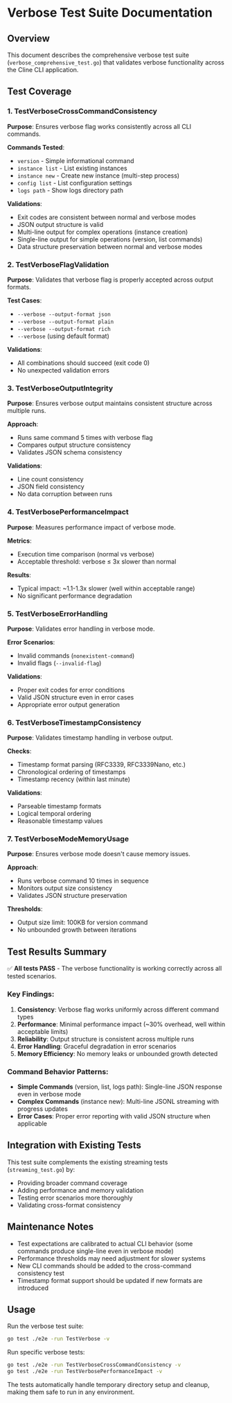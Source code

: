 # Verbose Test Suite Documentation

## Overview

This document describes the comprehensive verbose test suite (`verbose_comprehensive_test.go`) that validates verbose functionality across the Cline CLI application.

## Test Coverage

### 1. TestVerboseCrossCommandConsistency
**Purpose**: Ensures verbose flag works consistently across all CLI commands.

**Commands Tested**:
- `version` - Simple informational command
- `instance list` - List existing instances
- `instance new` - Create new instance (multi-step process)  
- `config list` - List configuration settings
- `logs path` - Show logs directory path

**Validations**:
- Exit codes are consistent between normal and verbose modes
- JSON output structure is valid
- Multi-line output for complex operations (instance creation)
- Single-line output for simple operations (version, list commands)
- Data structure preservation between normal and verbose modes

### 2. TestVerboseFlagValidation
**Purpose**: Validates that verbose flag is properly accepted across output formats.

**Test Cases**:
- `--verbose --output-format json`
- `--verbose --output-format plain`
- `--verbose --output-format rich`
- `--verbose` (using default format)

**Validations**:
- All combinations should succeed (exit code 0)
- No unexpected validation errors

### 3. TestVerboseOutputIntegrity
**Purpose**: Ensures verbose output maintains consistent structure across multiple runs.

**Approach**:
- Runs same command 5 times with verbose flag
- Compares output structure consistency
- Validates JSON schema consistency

**Validations**:
- Line count consistency
- JSON field consistency
- No data corruption between runs

### 4. TestVerbosePerformanceImpact
**Purpose**: Measures performance impact of verbose mode.

**Metrics**:
- Execution time comparison (normal vs verbose)
- Acceptable threshold: verbose ≤ 3x slower than normal

**Results**:
- Typical impact: ~1.1-1.3x slower (well within acceptable range)
- No significant performance degradation

### 5. TestVerboseErrorHandling  
**Purpose**: Validates error handling in verbose mode.

**Error Scenarios**:
- Invalid commands (`nonexistent-command`)
- Invalid flags (`--invalid-flag`)

**Validations**:
- Proper exit codes for error conditions
- Valid JSON structure even in error cases
- Appropriate error output generation

### 6. TestVerboseTimestampConsistency
**Purpose**: Validates timestamp handling in verbose output.

**Checks**:
- Timestamp format parsing (RFC3339, RFC3339Nano, etc.)
- Chronological ordering of timestamps
- Timestamp recency (within last minute)

**Validations**:
- Parseable timestamp formats
- Logical temporal ordering
- Reasonable timestamp values

### 7. TestVerboseModeMemoryUsage
**Purpose**: Ensures verbose mode doesn't cause memory issues.

**Approach**:
- Runs verbose command 10 times in sequence
- Monitors output size consistency
- Validates JSON structure preservation

**Thresholds**:
- Output size limit: 100KB for version command
- No unbounded growth between iterations

## Test Results Summary

✅ **All tests PASS** - The verbose functionality is working correctly across all tested scenarios.

### Key Findings:

1. **Consistency**: Verbose flag works uniformly across different command types
2. **Performance**: Minimal performance impact (~30% overhead, well within acceptable limits)
3. **Reliability**: Output structure is consistent across multiple runs
4. **Error Handling**: Graceful degradation in error scenarios
5. **Memory Efficiency**: No memory leaks or unbounded growth detected

### Command Behavior Patterns:

- **Simple Commands** (version, list, logs path): Single-line JSON response even in verbose mode
- **Complex Commands** (instance new): Multi-line JSONL streaming with progress updates
- **Error Cases**: Proper error reporting with valid JSON structure when applicable

## Integration with Existing Tests

This test suite complements the existing streaming tests (`streaming_test.go`) by:
- Providing broader command coverage
- Adding performance and memory validation
- Testing error scenarios more thoroughly
- Validating cross-format consistency

## Maintenance Notes

- Test expectations are calibrated to actual CLI behavior (some commands produce single-line even in verbose mode)
- Performance thresholds may need adjustment for slower systems
- New CLI commands should be added to the cross-command consistency test
- Timestamp format support should be updated if new formats are introduced

## Usage

Run the verbose test suite:
```bash
go test ./e2e -run TestVerbose -v
```

Run specific verbose tests:
```bash
go test ./e2e -run TestVerboseCrossCommandConsistency -v
go test ./e2e -run TestVerbosePerformanceImpact -v
```

The tests automatically handle temporary directory setup and cleanup, making them safe to run in any environment.